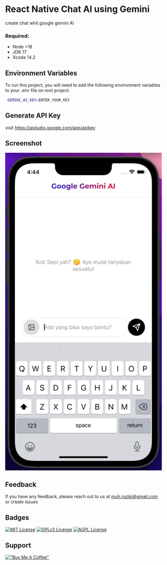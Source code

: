 # React Native Chat AI using Gemini ##
create chat whit google gemini AI

### Required: ###
* Node >18
* JDK 17
* Xcode 14.2

## Environment Variables

To run this project, you will need to add the following environment variables to your .env file on root project:


```bash
 GEMINI_AI_KEY=ENTER_YOUR_KEY
 ```

## Generate API Key
visit https://aistudio.google.com/app/apikey

## Screenshot
![screenshot](./images/ScreenShot.png)

## Feedback

If you have any feedback, please reach out to us at muh.roziki@gmail.com or create issues

## Badges

[![MIT License](https://img.shields.io/badge/License-MIT-green.svg)](https://choosealicense.com/licenses/mit/)
[![GPLv3 License](https://img.shields.io/badge/License-GPL%20v3-yellow.svg)](https://opensource.org/licenses/)
[![AGPL License](https://img.shields.io/badge/license-AGPL-blue.svg)](http://www.gnu.org/licenses/agpl-3.0)

## Support
[!["Buy Me A Coffee"](https://www.buymeacoffee.com/assets/img/custom_images/orange_img.png)](https://buymeacoffee.com/unknown.dev)